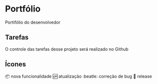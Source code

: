 # Portfólio
Portifólio do desenvolvedor

## Tarefas
O controle das tarefas desse projeto será realizado no Github

## Ícones
:package: nova funcionalidade
:up: atualização
:beatle: correção de bug
:checkered_flag: release
